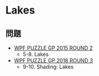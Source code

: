 # Lakes

## 問題
- [WPF PUZZLE GP 2015 ROUND 2](../questions/wpfpgp2015-2.md)
	- 5-8. Lakes
- [WPF PUZZLE GP 2018 ROUND 3](../questions/wpfpgp2018-3.md)
	- 9-10. Shading: Lakes
